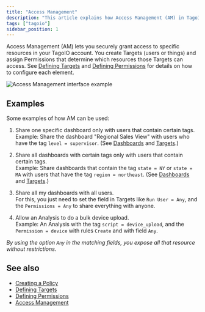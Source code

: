 ```yaml
---
title: "Access Management"
description: "This article explains how Access Management (AM) in TagoIO lets you grant secure access to account resources by creating Targets (users or devices) and assigning Permissions. It also gives practical examples of common AM use cases."
tags: ["tagoio"]
sidebar_position: 1
---
```

Access Management (AM) lets you securely grant access to specific resources in your TagoIO account. You create Targets (users or things) and assign Permissions that determine which resources those Targets can access. See [Defining Targets](../defining-targets) and [Defining Permissions](../security/defining-permissions) for details on how to configure each element.

![Access Management interface example](/docs_imagem/tagoio/access-management-2.png)

## Examples

Some examples of how AM can be used:

1. Share one specific dashboard only with users that contain certain tags.  
   Example: Share the dashboard "Regional Sales View" with users who have the tag `level = supervisor`. (See [Dashboards](../dashboards/creating-dashboard-tabs) and [Targets](../defining-targets).)

2. Share all dashboards with certain tags only with users that contain certain tags.  
   Example: Share dashboards that contain the tag `state = NY` or `state = MA` with users that have the tag `region = northeast`. (See [Dashboards](../dashboards/creating-dashboard-tabs) and [Targets](../defining-targets).)

3. Share all my dashboards with all users.  
   For this, you just need to set the field in Targets like `Run User = Any`, and the `Permissions = Any` to share everything with anyone.

4. Allow an Analysis to do a bulk device upload.  
   Example: An Analysis with the tag `script = device_upload`, and the `Permission = device` with rules `Create` and with field `Any`.

*By using the option `Any` in the matching fields, you expose all that resource without restrictions.*

## See also

- [Creating a Policy](security-policy)  
- [Defining Targets](../defining-targets)  
- [Defining Permissions](../security/defining-permissions)  
- [Access Management](../security/access-management)